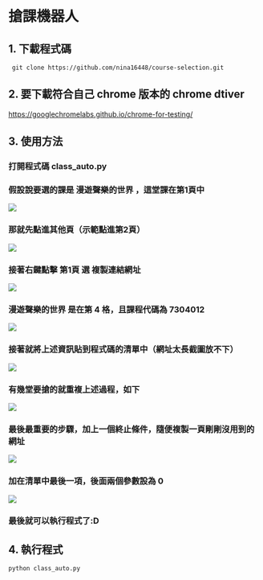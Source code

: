 # 搶課機器人

## 1. 下載程式碼
` git clone https://github.com/nina16448/course-selection.git`

## 2. 要下載符合自己 chrome 版本的 chrome dtiver
https://googlechromelabs.github.io/chrome-for-testing/

## 3. 使用方法

### 打開程式碼 class_auto.py

### 假設說要選的課是 **漫遊聲樂的世界** ，這堂課在第1頁中
![](https://i.imgur.com/cRVgtHo.png)

### 那就先點進其他頁（示範點進第2頁）
![](https://i.imgur.com/55ihYZp.png)

### 接著右鍵點擊 **第1頁** 選 **複製連結網址**
![](https://i.imgur.com/hEZkTwU.png)

###  **漫遊聲樂的世界** 是在第 $4$ 格，且課程代碼為 $7304012$
![](https://i.imgur.com/TeFpu9y.png)


### 接著就將上述資訊貼到程式碼的清單中（網址太長截圖放不下）
![](https://i.imgur.com/NEm8m9X.png)

### 有幾堂要搶的就重複上述過程，如下
![](https://i.imgur.com/b2AvBq5.png)



### 最後最重要的步驟，加上一個終止條件，隨便複製一頁剛剛沒用到的網址
![](https://i.imgur.com/YblnuD7.png)

### 加在清單中最後一項，後面兩個參數設為 $0$
![](https://i.imgur.com/J0BffHg.png)

### 最後就可以執行程式了:D

## 4. 執行程式
`python class_auto.py`